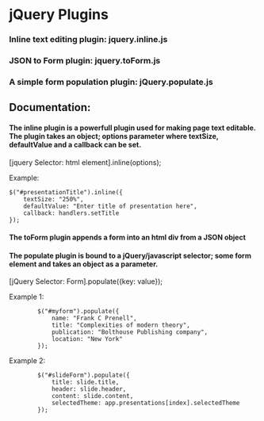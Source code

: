 
<h1>jQuery Plugins</h1>
  <h3>Inline text editing plugin: jquery.inline.js</h3>
  <p></p>
  <h3>JSON to Form plugin: jquery.toForm.js</h3>
   <p></p>
  <h3>A simple form population plugin: jQuery.populate.js </h3>
</h1>

<h2>Documentation:</h2>

<h4>The inline plugin is a powerfull plugin used for making page text editable. The plugin takes an object; options parameter where textSize, defaultValue and a callback can be set.</h4>

[jquery Selector: html element].inline(options);

Example:

    $("#presentationTitle").inline({
        textSize: "250%",
        defaultValue: "Enter title of presentation here",
        callback: handlers.setTitle
    });


<h4>The toForm plugin appends a form into an html div from a JSON object</h4>


<h4>The populate plugin is bound to a jQuery/javascript selector; some form element and takes an object as a parameter.</h4> 

[jQuery Selector: Form].populate({key: value});

Example 1: 

            $("#myform").populate({
                name: "Frank C Prenell",
                title: "Complexities of modern theory",
                publication: "Bolthouse Publishing company",
                location: "New York"
            });

Example 2: 

            $("#slideForm").populate({
                title: slide.title,
                header: slide.header,
                content: slide.content,
                selectedTheme: app.presentations[index].selectedTheme
            });

